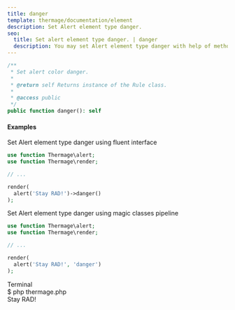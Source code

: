 ```yaml
---
title: danger
template: thermage/documentation/element
description: Set Alert element type danger.
seo:
  title: Set alert element type danger. | danger
  description: You may set Alert element type danger with help of method danger
---
```


```php
/**
 * Set alert color danger.
 *
 * @return self Returns instance of the Rule class.
 *
 * @access public
 */
public function danger(): self
```

#### Examples

Set Alert element type danger using fluent interface
```php
use function Thermage\alert;
use function Thermage\render;

// ...

render(
  alert('Stay RAD!')->danger()
);
```

Set Alert element type danger using magic classes pipeline
```php
use function Thermage\alert;
use function Thermage\render;

// ...

render( 
  alert('Stay RAD!', 'danger')
);
```

<div class="terminal">
  <div class="terminal-header">Terminal</div>
  <div class="terminal-body">
    <div class="terminal-command">$ php thermage.php</div>
    <div class="el-alert el-alert--danger">Stay RAD!</div>
  </div>
</div>